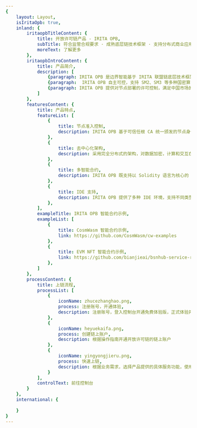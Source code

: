 ```yaml
---
{
    layout: Layout,
    isIritaOpb: true,
    inland: {
        iritaopbTitleContent: {
            title: 开放许可链产品 - IRITA OPB,
            subTitle: 符合监管合规要求 · 成熟底层链技术框架 · 支持分布式商业应用的开放许可链产品,
            moreText: 了解更多
        },
        iritaopbIntroContent: {
            title: 产品简介,
            description: [
                {paragraph: IRITA OPB 是边界智能基于 IRITA 联盟链底层技术框架自主研发，支持复杂分布式商业应用系统的开放许可链产品，目前已在不同环境中实例化部署多条开放联盟链。其中，文昌链最具代表性，已为多个不同行业应用提供底层区块链服务。},
                {paragraph:  IRITA OPB 自主可控，支持 SM2、SM3 等多种国密算法，具备复杂分布式商业应用开发的身份管理、节点准入机制等功能；具备公网非信任环境下的跨链、跨中心系统能力；拥有数据隐私加密保护与授权共享能力；提供多样化服务接口，方便集成与二次开发。},
                {paragraph: IRITA OPB 提供对节点部署的许可控制，满足中国市场的监管要求。采用类 BaaS 模式，为开发者提供丰富的链应用开发工具，能更好的满足中小企业以更具成本效益的方式快速开发和部署 DApp 及其他链上应用的需求，以最少成本实现业务与应用对接上链，实现效益最大化。},
            ]
        },
        featuresContent: {
            title: 产品特点,
            featureList: [
                {
                    title: 节点准入控制,
                    description: IRITA OPB 基于可信任根 CA 统一颁发的节点身份证书，结合节点标识白名单列表，在节点间 TLS 通信时进行节点身份认证
                },
                {
                    title: 去中心化架构,
                    description: 采用完全分布式的架构，对数据加密，计算和交互在加密后数据的多个计算节点之间独立完成，无中心控制节点，具备更强容灾与防攻击能力
                },
                {
                    title: 多智能合约,
                    description: IRITA OPB 既支持以 Solidity 语言为核心的 EVM 虚拟机，也支持 Cosmwasm 等多种智能合约，便于开发者根据自己的基础进行有针对性的选择
                },
                {
                    title: IDE 支持,
                    description: IRITA OPB 提供了多种 IDE 环境，支持不同类型智能合约，便于开发者快速地搭建智能合约开发环境，进行合约开发、编译、调试、测试和发布部署
                },
            ],
            exampleTitle: IRITA OPB 智能合约示例,
            exampleList: [
                {
                    title: CosmWasm 智能合约示例,
                    link: https://github.com/CosmWasm/cw-examples
                },
                {
                    title: EVM NFT 智能合约示例,
                    link: https://github.com/bianjieai/bsnhub-service-relayer/tree/master/bsn-irita-fisco-relayer/test-consumers/fisco/HelloServiceConsumer
                },
            ]
        },
        processContent: {
            title: 上链流程,
            processList: [
                {
                    iconName: zhucezhanghao.png,
                    process: 注册账号，开通体验,
                    description: 注册账号，登入控制台开通免费体验版，正式体验并使用开放许可链
                },
                {
                    iconName: heyuekaifa.png,
                    process: 创建链上账户,
                    description: 根据操作指南开通开放许可链的链上账户
                },
                {
                    iconName: yingyongjieru.png,
                    process: 快速上链,
                    description: 根据业务需求，选择产品提供的具体服务功能，使用 SDK 或 API 接口进行业务对接于上链
                }
            ],
            controlText: 前往控制台
        }
    },
    international: {
        
    }
}
---
```

